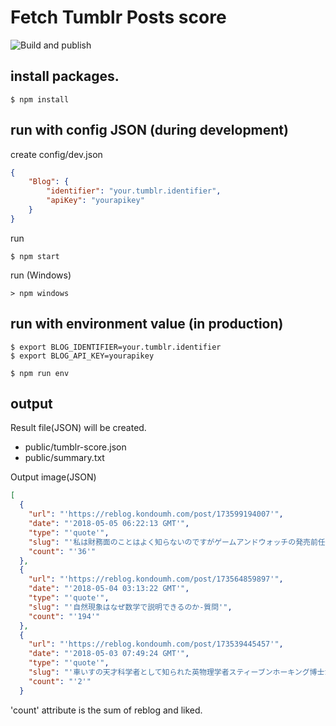 Fetch Tumblr Posts score 
=============================================

![Build and publish](https://github.com/kondoumh/tumblr-score/workflows/Build%20and%20publish/badge.svg)

## install packages.

```
$ npm install
```

## run with config JSON (during development)

create config/dev.json

```json
{
    "Blog": {
        "identifier": "your.tumblr.identifier",
        "apiKey": "yourapikey"
    }
}
```

run
```
$ npm start
```

run (Windows)
```
> npm windows
```

## run with environment value (in production)

```
$ export BLOG_IDENTIFIER=your.tumblr.identifier
$ export BLOG_API_KEY=yourapikey

$ npm run env
```

## output

Result file(JSON) will be created.

- public/tumblr-score.json
- public/summary.txt

Output image(JSON)

```json
[
  {
    "url": "'https://reblog.kondoumh.com/post/173599194007'",
    "date": "'2018-05-05 06:22:13 GMT'",
    "type": "'quote'",
    "slug": "'私は財務面のことはよく知らないのですがゲームアンドウォッチの発売前任天堂は70億とも80億'",
    "count": "'36'"
  },
  {
    "url": "'https://reblog.kondoumh.com/post/173564859897'",
    "date": "'2018-05-04 03:13:22 GMT'",
    "type": "'quote'",
    "slug": "'自然現象はなぜ数学で説明できるのか-質問'",
    "count": "'194'"
  },
  {
    "url": "'https://reblog.kondoumh.com/post/173539445457'",
    "date": "'2018-05-03 07:49:24 GMT'",
    "type": "'quote'",
    "slug": "'車いすの天才科学者として知られた英物理学者スティーブンホーキング博士が３月に死去する前に書き上'",
    "count": "'2'"
  }
```

'count' attribute is the sum of reblog and liked.
